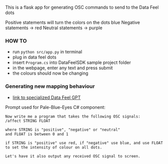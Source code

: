 This is a flask app for generating OSC commands to send to the Data Feel dots

Positive statements will turn the colors on the dots blue
Negative statements -> red
Neutral statements -> purple

### HOW TO
- run `python src/app.py` in terminal 
- plug in data feel dots
- insert `Program.cs` into DataFeelSDK sample project folder
- in the webpage, enter any text and press submit
- the colours should now be changing  

### Generating new mapping behaviour

- [link to specialized Data Feel GPT](https://chatgpt.com/g/g-67b0884b6e108191a52b319df18ea680-datafeel-c-creator)

Prompt used for Pale-Blue-Eyes C# component:

```
Now write me a program that takes the following OSC signals:
/affect STRING FLOAT

where STRING is "positive", "negative" or "neutral"
and FLOAT is between 0 and 1

if STRING is "positive" use red, if "negative" use blue, and use FLOAT to set the intensity of colour on all dots.

Let's have it also output any received OSC signal to screen.
```
